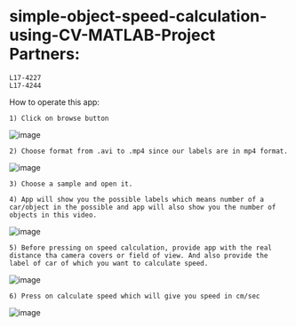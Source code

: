 # simple-object-speed-calculation-using-CV-MATLAB-Project Partners:
	L17-4227
	L17-4244



How to operate this app:

	1) Click on browse button
![image](https://user-images.githubusercontent.com/38064802/121564192-9e6d3780-ca34-11eb-90c2-3def76cefcd5.png)
	
	2) Choose format from .avi to .mp4 since our labels are in mp4 format.
![image](https://user-images.githubusercontent.com/38064802/121564468-e9874a80-ca34-11eb-91a5-e88f0e5e7e9e.png)

	3) Choose a sample and open it.

	4) App will show you the possible labels which means number of a car/object in the possible and app will also show you the number of objects in this video.
![image](https://user-images.githubusercontent.com/38064802/121564569-091e7300-ca35-11eb-8b17-89caee64c5cf.png)

	5) Before pressing on speed calculation, provide app with the real distance tha camera covers or field of view. And also provide the label of car of which you want to calculate speed.
![image](https://user-images.githubusercontent.com/38064802/121564728-39661180-ca35-11eb-894c-039764730152.png)

	6) Press on calculate speed which will give you speed in cm/sec
![image](https://user-images.githubusercontent.com/38064802/121564855-526ec280-ca35-11eb-8798-be54f99cde9b.png)

